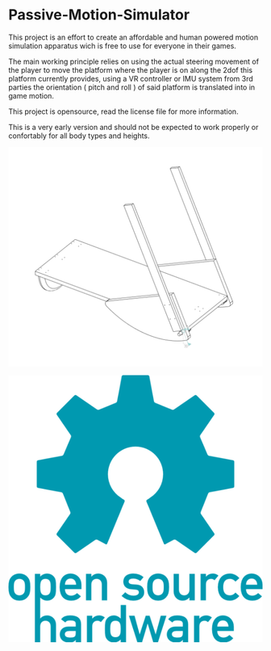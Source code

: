# Passive-Motion-Simulator
This project is an effort to create an affordable and human powered motion simulation apparatus wich is free to use for everyone in their games.

The main working principle relies on using the actual steering movement of the player to move the platform where the player is on along the 2dof this platform currently provides, using a VR controller or IMU system from 3rd parties the orientation ( pitch and roll ) of said platform is translated into in game motion. 

This project is opensource, read the license file for more information.

This is a very early version and should not be expected to work properly or confortably for all body types and heights.


![](Images/x8epQXnoey.png)

![](oshw-logo-800-px.webp)
